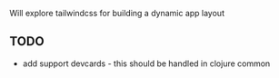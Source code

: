 Will explore tailwindcss for building a dynamic app layout

## TODO
 - add support devcards - this should be handled in clojure common 